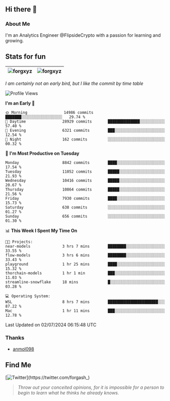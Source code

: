 ## Hi there 👋

### About Me

I'm an Analytics Engineer @FlipsideCrypto with a passion for learning and growing.
  
## Stats for fun

| <img align="center" src="https://github-readme-streak-stats.herokuapp.com/?user=forgxyz&theme=tokyonight" alt="forgxyz" /> | <img align="center" src="https://github-readme-stats.vercel.app/api?username=forgxyz&theme=tokyonight&show_icons=true" alt="forgxyz" /> |
| ------------- |------------- |

*I am certainly not an early bird, but I like the commit by time table*  

<!--START_SECTION:waka-->
![Profile Views](http://img.shields.io/badge/Profile%20Views-0-blue)

**I'm an Early 🐤** 

```text
🌞 Morning                14986 commits       ███████░░░░░░░░░░░░░░░░░░   29.74 % 
🌆 Daytime                28929 commits       ██████████████░░░░░░░░░░░   57.40 % 
🌃 Evening                6321 commits        ███░░░░░░░░░░░░░░░░░░░░░░   12.54 % 
🌙 Night                  162 commits         ░░░░░░░░░░░░░░░░░░░░░░░░░   00.32 % 
```
📅 **I'm Most Productive on Tuesday** 

```text
Monday                   8842 commits        ████░░░░░░░░░░░░░░░░░░░░░   17.54 % 
Tuesday                  11052 commits       █████░░░░░░░░░░░░░░░░░░░░   21.93 % 
Wednesday                10416 commits       █████░░░░░░░░░░░░░░░░░░░░   20.67 % 
Thursday                 10864 commits       █████░░░░░░░░░░░░░░░░░░░░   21.56 % 
Friday                   7930 commits        ████░░░░░░░░░░░░░░░░░░░░░   15.73 % 
Saturday                 638 commits         ░░░░░░░░░░░░░░░░░░░░░░░░░   01.27 % 
Sunday                   656 commits         ░░░░░░░░░░░░░░░░░░░░░░░░░   01.30 % 
```


📊 **This Week I Spent My Time On** 

```text
🐱‍💻 Projects: 
near-models              3 hrs 7 mins        ████████░░░░░░░░░░░░░░░░░   33.55 % 
flow-models              3 hrs 6 mins        ████████░░░░░░░░░░░░░░░░░   33.43 % 
playground               1 hr 25 mins        ████░░░░░░░░░░░░░░░░░░░░░   15.32 % 
thorchain-models         1 hr 1 min          ███░░░░░░░░░░░░░░░░░░░░░░   11.03 % 
streamline-snowflake     18 mins             █░░░░░░░░░░░░░░░░░░░░░░░░   03.28 % 

💻 Operating System: 
WSL                      8 hrs 7 mins        ██████████████████████░░░   87.22 % 
Mac                      1 hr 11 mins        ███░░░░░░░░░░░░░░░░░░░░░░   12.78 % 
```


 Last Updated on 02/07/2024 06:15:48 UTC
<!--END_SECTION:waka-->

### Thanks
 - [anmol098](https://github.com/anmol098/waka-readme-stats/)
  
## Find Me
[![Twitter](https://img.shields.io/twitter/url/https/twitter.com/forgash_.svg?style=social&label=Follow%20%40forgash_)](https://twitter.com/forgash_)


> *Throw out your conceited opinions, for it is impossible for a person to begin to learn what he thinks he already knows.* 

